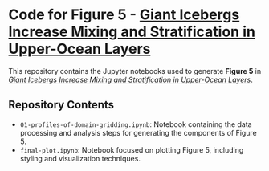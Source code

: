# Code for Figure 5 - [Giant Icebergs Increase Mixing and Stratification in Upper-Ocean Layers](https://www.researchsquare.com/article/rs-4425629/v1)

This repository contains the Jupyter notebooks used to generate **Figure 5** in [*Giant Icebergs Increase Mixing and Stratification in Upper-Ocean Layers*](https://www.researchsquare.com/article/rs-4425629/v1).

## Repository Contents

- `01-profiles-of-domain-gridding.ipynb`: Notebook containing the data processing and analysis steps for generating the components of Figure 5.
- `final-plot.ipynb`: Notebook focused on plotting Figure 5, including styling and visualization techniques.
